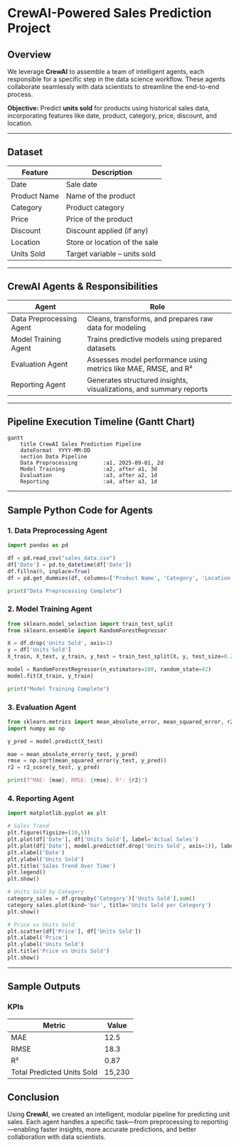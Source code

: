 # CrewAI-Powered Sales Prediction Project

## Overview

We leverage **CrewAI** to assemble a team of intelligent agents, each responsible for a specific step in the data science workflow. These agents collaborate seamlessly with data scientists to streamline the end-to-end process.

**Objective:** Predict **units sold** for products using historical sales data, incorporating features like date, product, category, price, discount, and location.

---

## Dataset

| Feature      | Description                   |
| ------------ | ----------------------------- |
| Date         | Sale date                     |
| Product Name | Name of the product           |
| Category     | Product category              |
| Price        | Price of the product          |
| Discount     | Discount applied (if any)     |
| Location     | Store or location of the sale |
| Units Sold   | Target variable – units sold  |

---

## CrewAI Agents & Responsibilities

| Agent                    | Role                                                               |
| ------------------------ | ------------------------------------------------------------------ |
| Data Preprocessing Agent | Cleans, transforms, and prepares raw data for modeling             |
| Model Training Agent     | Trains predictive models using prepared datasets                   |
| Evaluation Agent         | Assesses model performance using metrics like MAE, RMSE, and R²    |
| Reporting Agent          | Generates structured insights, visualizations, and summary reports |

---

## Pipeline Execution Timeline (Gantt Chart)

```mermaid
gantt
    title CrewAI Sales Prediction Pipeline
    dateFormat  YYYY-MM-DD
    section Data Pipeline
    Data Preprocessing        :a1, 2025-09-01, 2d
    Model Training            :a2, after a1, 3d
    Evaluation                :a3, after a2, 1d
    Reporting                 :a4, after a3, 1d
```

---

## Sample Python Code for Agents

### 1. Data Preprocessing Agent

```python
import pandas as pd

df = pd.read_csv("sales_data.csv")
df['Date'] = pd.to_datetime(df['Date'])
df.fillna(0, inplace=True)
df = pd.get_dummies(df, columns=['Product Name', 'Category', 'Location'])

print("Data Preprocessing Complete")
```

### 2. Model Training Agent

```python
from sklearn.model_selection import train_test_split
from sklearn.ensemble import RandomForestRegressor

X = df.drop('Units Sold', axis=1)
y = df['Units Sold']
X_train, X_test, y_train, y_test = train_test_split(X, y, test_size=0.2, random_state=42)

model = RandomForestRegressor(n_estimators=100, random_state=42)
model.fit(X_train, y_train)

print("Model Training Complete")
```

### 3. Evaluation Agent

```python
from sklearn.metrics import mean_absolute_error, mean_squared_error, r2_score
import numpy as np

y_pred = model.predict(X_test)

mae = mean_absolute_error(y_test, y_pred)
rmse = np.sqrt(mean_squared_error(y_test, y_pred))
r2 = r2_score(y_test, y_pred)

print(f"MAE: {mae}, RMSE: {rmse}, R²: {r2}")
```

### 4. Reporting Agent

```python
import matplotlib.pyplot as plt

# Sales Trend
plt.figure(figsize=(10,5))
plt.plot(df['Date'], df['Units Sold'], label='Actual Sales')
plt.plot(df['Date'], model.predict(df.drop('Units Sold', axis=1)), label='Predicted Sales')
plt.xlabel('Date')
plt.ylabel('Units Sold')
plt.title('Sales Trend Over Time')
plt.legend()
plt.show()

# Units Sold by Category
category_sales = df.groupby('Category')['Units Sold'].sum()
category_sales.plot(kind='bar', title='Units Sold per Category')
plt.show()

# Price vs Units Sold
plt.scatter(df['Price'], df['Units Sold'])
plt.xlabel('Price')
plt.ylabel('Units Sold')
plt.title('Price vs Units Sold')
plt.show()
```

---

## Sample Outputs

### KPIs

| Metric                     | Value  |
| -------------------------- | ------ |
| MAE                        | 12.5   |
| RMSE                       | 18.3   |
| R²                         | 0.87   |
| Total Predicted Units Sold | 15,230 |

## Conclusion

Using **CrewAI**, we created an intelligent, modular pipeline for predicting unit sales. Each agent handles a specific task—from preprocessing to reporting—enabling faster insights, more accurate predictions, and better collaboration with data scientists.

